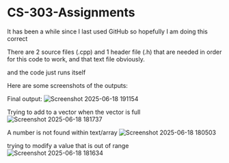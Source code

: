 # CS-303-Assignments

It has been a while since I last used GitHub so hopefully I am doing this correct

There are 2 source files (.cpp) and 1 header file (.h) that are needed in order for this code to work, and that text file obviously.

and the code just runs itself

Here are some screenshots of the outputs:

Final output:
![Screenshot 2025-06-18 191154](https://github.com/user-attachments/assets/5673fe1f-9627-4c96-b055-b5b5822b31e1)

Trying to add to a vector when the vector is full
![Screenshot 2025-06-18 181737](https://github.com/user-attachments/assets/d5f50496-7ab9-42ac-a6a6-a2e7c5b13308)

A number is not found within text/array
![Screenshot 2025-06-18 180503](https://github.com/user-attachments/assets/ce333ab3-6d1f-4775-b73b-a9ad24dfa078)

trying to modify a value that is out of range
![Screenshot 2025-06-18 181634](https://github.com/user-attachments/assets/4355e4ad-8ddc-4412-9c8f-d09399a8c48e)



